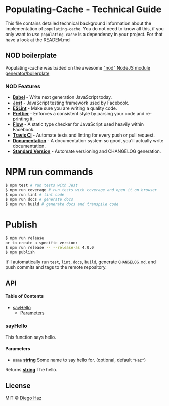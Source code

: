 # Populating-Cache - Technical Guide

This file contains detailed technical background information about the implementation of `populating-cache`. You do not need to know all this, if you only want to *use* `populating-cache` is a dependency in your project. For that have a look at the READEM.md

## NOD boilerplate

Populating-cache was baded on the awesome ["nod" NodeJS module generator/boilerplate](https://github.com/diegohaz/nod)

### NOD Features

-   [**Babel**](https://babeljs.io/) - Write next generation JavaScript today.
-   [**Jest**](https://facebook.github.io/jest) - JavaScript testing framework used by Facebook.
-   [**ESLint**](http://eslint.org/) - Make sure you are writing a quality code.
-   [**Prettier**](https://prettier.io/) - Enforces a consistent style by parsing your code and re-printing it.
-   [**Flow**](https://flowtype.org/) - A static type checker for JavaScript used heavily within Facebook.
-   [**Travis CI**](https://travis-ci.org) - Automate tests and linting for every push or pull request.
-   [**Documentation**](http://documentation.js.org/) - A documentation system so good, you'll actually write documentation.
-   [**Standard Version**](https://github.com/conventional-changelog/standard-version) - Automate versioning and CHANGELOG generation.

# NPM run commands

```sh
$ npm test # run tests with Jest
$ npm run coverage # run tests with coverage and open it on browser
$ npm run lint # lint code
$ npm run docs # generate docs
$ npm run build # generate docs and transpile code
```

# Publish

```sh
$ npm run release
or to create a specific version:
$ npm run release -- --release-as 4.0.0
$ npm publish
```

It'll automatically run `test`, `lint`, `docs`, `build`, generate `CHANGELOG.md`, and push commits and tags to the remote repository.





## API

<!-- Generated by documentation.js. Update this documentation by updating the source code. -->

#### Table of Contents

-   [sayHello](#sayhello)
    -   [Parameters](#parameters)

### sayHello

This function says hello.

#### Parameters

-   `name` **[string](https://developer.mozilla.org/docs/Web/JavaScript/Reference/Global_Objects/String)** Some name to say hello for. (optional, default `"Haz"`)

Returns **[string](https://developer.mozilla.org/docs/Web/JavaScript/Reference/Global_Objects/String)** The hello.

## License

MIT © [Diego Haz](https://github.com/diegohaz)
